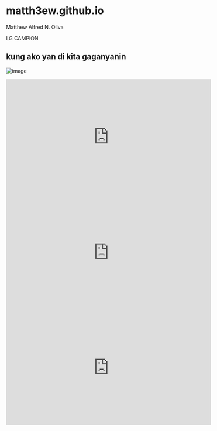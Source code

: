 # matth3ew.github.io
Matthew Alfred N. Oliva

LG CAMPION

##  **kung ako yan di kita gaganyanin**

![image](https://user-images.githubusercontent.com/122416395/212214849-fd86b172-75e8-49f2-8eb3-6222dc6583f0.png)



<iframe width="560" height="315" src="https://www.youtube.com/embed/8zRkcO5EefA" title="YouTube video player" frameborder="0" allow="accelerometer; autoplay; clipboard-write; encrypted-media; gyroscope; picture-in-picture; web-share" allowfullscreen></iframe>



<iframe width="560" height="315" src="https://www.youtube.com/embed/76B2lGSc5Kk" title="YouTube video player" frameborder="0" allow="accelerometer; autoplay; clipboard-write; encrypted-media; gyroscope; picture-in-picture; web-share" allowfullscreen></iframe>



<iframe width="560" height="315" src="https://www.youtube.com/embed/qxlbC9wH2II" title="YouTube video player" frameborder="0" allow="accelerometer; autoplay; clipboard-write; encrypted-media; gyroscope; picture-in-picture; web-share" allowfullscreen></iframe>



